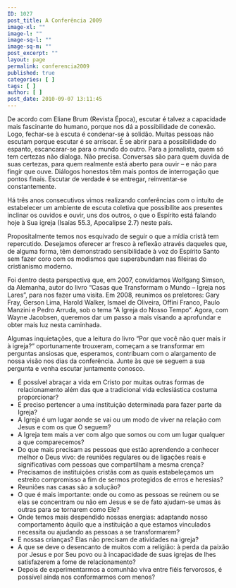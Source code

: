 ```yaml
---
ID: 1027
post_title: A Conferência 2009
image-xl: ""
image-l: ""
image-sq-l: ""
image-sq-m: ""
post_excerpt: ""
layout: page
permalink: conferencia2009
published: true
categories: [ ]
tags: [ ]
author: [ ]
post_date: 2010-09-07 13:11:45
---
```

De acordo com Eliane Brum (Revista Época), escutar é talvez a  capacidade mais fascinante do humano, porque nos dá a possibilidade de  conexão. Logo, fechar-se à escuta é condenar-se à solidão. Muitas  pessoas não escutam porque escutar é se arriscar. É se abrir para a  possibilidade do espanto, escancarar-se para o mundo do outro. Para a  jornalista, quem só tem certezas não dialoga. Não precisa. Conversas são  para quem duvida de suas certezas, para quem realmente está aberto para  ouvir – e não para fingir que ouve. Diálogos honestos têm mais pontos  de interrogação que pontos finais. Escutar de verdade é se entregar,  reinventar-se constantemente.

Há três anos consecutivos vimos realizando conferências com o  intuito de estabelecer um ambiente de escuta coletiva que possibilite  aos presentes inclinar os ouvidos e ouvir, uns dos outros, o que o  Espírito está falando hoje à Sua igreja (Isaías 55.3, Apocalipse 2.7) neste país.

Propositalmente temos nos esquivado de seguir o que a mídia  cristã tem repercutido. Desejamos oferecer ar fresco à reflexão através  daqueles que, de alguma forma, têm demonstrado sensibilidade à voz do  Espírito Santo sem fazer coro com os modismos que superabundam nas  fileiras do cristianismo moderno.

Foi dentro desta perspectiva que, em 2007, convidamos Wolfgang  Simson, da Alemanha, autor do livro “Casas que Transformam o Mundo –  Igreja nos Lares”, para nos fazer uma visita. Em 2008, reunimos os  preletores: Gary Fray, Gerson Lima, Harold Walker, Ismael de Oliveira,  Offini Franco, Paulo Manzini e Pedro Arruda, sob o tema “A Igreja do  Nosso Tempo”. Agora, com Wayne Jacobsen, queremos dar um passo a mais  visando a aprofundar e obter mais luz nesta caminhada.

Algumas inquietações, que a leitura do livro “Por que você não  quer mais ir à igreja?” oportunamente trouxeram, começam a se  transformar em perguntas ansiosas que, esperamos, contribuam com o  alargamento de nossa visão nos dias da conferência. Junte às que se  seguem a sua pergunta e venha escutar juntamente conosco.

- É possível abraçar a vida em Cristo por muitas outras formas  de relacionamento além das que a tradicional vida eclesiástica costuma  proporcionar?
- É preciso pertencer a uma instituição determinada para fazer parte da Igreja?
- A Igreja é um lugar aonde se vai ou um modo de viver na relação com Jesus e com os que O seguem?
- A Igreja tem mais a ver com algo que somos ou com um lugar qualquer a que comparecemos?
- Do que mais precisam as pessoas que estão aprendendo a  conhecer melhor o Deus vivo: de reuniões regulares ou de ligações reais e  significativas com pessoas que compartilham a mesma crença?
- Precisamos de instituições cristãs com as quais estabeleçamos  um estreito compromisso a fim de sermos protegidos de erros e heresias?
- Reuniões nas casas são a solução?
- O que é mais importante: onde ou como as pessoas se reúnem ou  se elas se concentram ou não em Jesus e se de fato ajudam-se umas às  outras para se tornarem como Ele?
- Onde temos mais despendido nossas energias: adaptando nosso  comportamento àquilo que a instituição a que estamos vinculados  necessita ou ajudando as pessoas a se transformarem?
- E nossas crianças? Elas não precisam de atividades na igreja?
- A que se deve o desencanto de muitos com a religião: à perda  da paixão por Jesus e por Seu povo ou à incapacidade de suas igrejas de  lhes satisfazerem a fome de relacionamento?
- Depois de experimentarmos a comunhão viva entre fiéis fervorosos, é possível ainda nos conformarmos com menos?